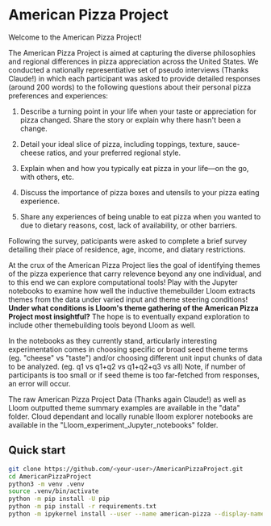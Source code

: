 # American Pizza Project

Welcome to the American Pizza Project! 


The American Pizza Project is aimed at capturing the diverse philosophies and regional differences in pizza appreciation across the United States. We conducted a nationally representiative set of pseudo interviews (Thanks Claude!) in which each participant was asked to provide detailed responses (around 200 words) to the following questions about their personal pizza preferences and experiences:

1) Describe a turning point in your life when your taste or appreciation for pizza changed. Share the story or explain why there hasn't been a change.

2) Detail your ideal slice of pizza, including toppings, texture, sauce-cheese ratios, and your preferred regional style.

3) Explain when and how you typically eat pizza in your life—on the go, with others, etc.

4) Discuss the importance of pizza boxes and utensils to your pizza eating experience.

5) Share any experiences of being unable to eat pizza when you wanted to due to dietary reasons, cost, lack of availability, or other barriers.

Following the survey, paticipants were asked to complete a brief survey detailing their place of residence, age, income, and diatary restrictions.

At the crux of the American Pizza Project lies the goal of identifying themes of the pizza experience that carry relevence beyond any one individual, and to this end we can explore computational tools! Play with the Jupyter notebooks to examine how well the inductive themebuilder Lloom extracts themes from the data under varied input and theme steering conditions! **Under what conditions is Lloom's theme gathering of the American Pizza Project most insightful?** The hope is to eventually expand exploration to include other themebuilding tools beyond Lloom as well.

In the notebooks as they currently stand, articularly interesting experimentation comes in choosing specific or broad seed theme terms (eg. "cheese" vs "taste") and/or choosing different unit input chunks of data to be analyzed. (eg. q1 vs q1+q2 vs q1+q2+q3 vs all)
Note, if number of participants is too small or if seed theme is too far-fetched from responses, an error will occur.

The raw American Pizza Project Data (Thanks again Claude!) as well as Lloom outputted theme summary examples are available in the "data" folder. Cloud dependant and locally runable lloom explorer notebooks are available in the "Lloom_experiment_Jupyter_notebooks" folder.


## Quick start
```bash
git clone https://github.com/<your-user>/AmericanPizzaProject.git
cd AmericanPizzaProject
python3 -m venv .venv
source .venv/bin/activate
python -m pip install -U pip
python -m pip install -r requirements.txt
python -m ipykernel install --user --name american-pizza --display-name "Python (american-pizza)"
